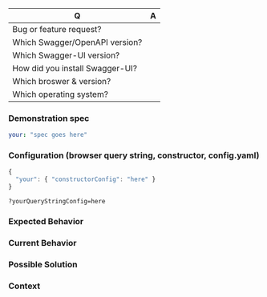 <!---
Thanks for filing an issue 😄 ! Before you submit, please read the following:

Search open/closed issues before submitting since someone might have asked the same thing before!

Issues on GitHub are only related to problems of Swagger-UI itself. We'll try to offer support
here for your use case, but we can't offer help with projects that use Swagger-UI indirectly,
like Springfox or swagger-node.

Likewise, we can't accept features or bugs in the Swagger/OpenAPI specifications themselves,
or anything that violates the specifications.

-->

<!--- Provide a general summary of the issue in the title above -->


| Q                               | A
| ------------------------------- | -------
| Bug or feature request?         |  
| Which Swagger/OpenAPI version?  |
| Which Swagger-UI version?       |
| How did you install Swagger-UI? | 
| Which broswer & version?        |
| Which operating system?         | 


### Demonstration spec
<!--- If you're describing a bug, please provide a spec that reproduces your problem -->
<!--- If you have link to a demo repo please link that! -->

```yaml
your: "spec goes here"
```

### Configuration (browser query string, constructor, config.yaml)
<!--- If describing a bug, tell us what your configuration looks like -->

```js
{
  "your": { "constructorConfig": "here" }
}
```

`?yourQueryStringConfig=here`

### Expected Behavior
<!--- If you're describing a bug, tell us what should happen -->
<!--- If you're suggesting a change/improvement, tell us how it should work -->

### Current Behavior
<!--- If describing a bug, tell us what happens instead of the expected behavior -->
<!--- If suggesting a change/improvement, explain the difference from current behavior -->

### Possible Solution
<!--- Not obligatory, but suggest a fix/reason for the bug, -->
<!--- or ideas how to implement the addition or change -->

### Context
<!--- How has this issue affected you? What are you trying to accomplish? -->
<!--- Providing context helps us come up with a solution that is most useful in the real world -->
